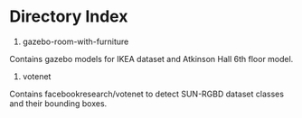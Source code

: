 # Directory Index

1. gazebo-room-with-furniture

Contains gazebo models for IKEA dataset and Atkinson Hall 6th floor model.

1. votenet

Contains facebookresearch/votenet to detect SUN-RGBD dataset classes and their
bounding boxes.

